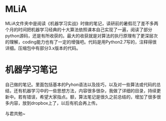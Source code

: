 # MLiA
MLiA文件夹中是阅读《机器学习实战》时做的笔记，读研前的暑假花了差不多两个月的时间把机器学习经典的十大算法依照课本自己实现了一遍，阅读了部分python源码，还是有所收获的。最大的收获就是对算法的执行原理有了更深层次的理解，coding能力也有了一定的增强吧。代码是用Python2.7写的，注释得很详细。压缩包中有部分3.x版本的代码。
# 机器学习笔记
自己做的笔记。里面包括基本的Pyhon语法以及技巧，以及对一些算法或代码的总结，还有机器学习中的一些思想方法，内容很多很杂，我做了详细的目录，持续更新中。若有错误，希望大家指点。额，算法笔记是很久之前总结的，增加了很多很多内容，放到dropbox上了，以后有机会再上传。

与君共勉~
